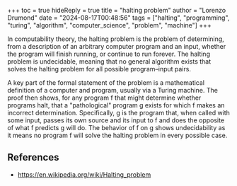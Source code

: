 +++
toc = true
hideReply = true
title = "halting problem"
author = "Lorenzo Drumond"
date = "2024-08-17T00:48:56"
tags = ["halting",  "programming",  "turing",  "algorithm",  "computer_science",  "problem",  "machine"]
+++



In computability theory, the halting problem is the problem of determining, from a description of an arbitrary computer program and an input, whether the program will finish running, or continue to run forever. The halting problem is undecidable, meaning that no general algorithm exists that solves the halting problem for all possible program–input pairs.

A key part of the formal statement of the problem is a mathematical definition of a computer and program, usually via a Turing machine. The proof then shows, for any program f that might determine whether programs halt, that a "pathological" program g exists for which f makes an incorrect determination. Specifically, g is the program that, when called with some input, passes its own source and its input to f and does the opposite of what f predicts g will do. The behavior of f on g shows undecidability as it means no program f will solve the halting problem in every possible case.

## References

- https://en.wikipedia.org/wiki/Halting_problem
